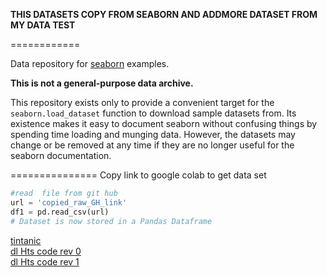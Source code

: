 **THIS DATASETS COPY FROM SEABORN AND ADDMORE DATASET FROM MY DATA TEST**

============

Data repository for [seaborn](http://seaborn.pydata.org/) examples.

**This is not a general-purpose data archive.**

This repository exists only to provide a convenient target for the `seaborn.load_dataset` function to download sample datasets from. Its existence makes it easy to document seaborn without confusing things by spending time loading and munging data. However, the datasets may change or be removed at any time if they are no longer useful for the seaborn documentation.


===============
Copy link to google colab to get data set
```python
#read  file from git hub
url = 'copied_raw_GH_link'
df1 = pd.read_csv(url)
# Dataset is now stored in a Pandas Dataframe
```


[tintanic]()  
[dl Hts code rev 0]()   
[dl Hts code rev 1]()   

